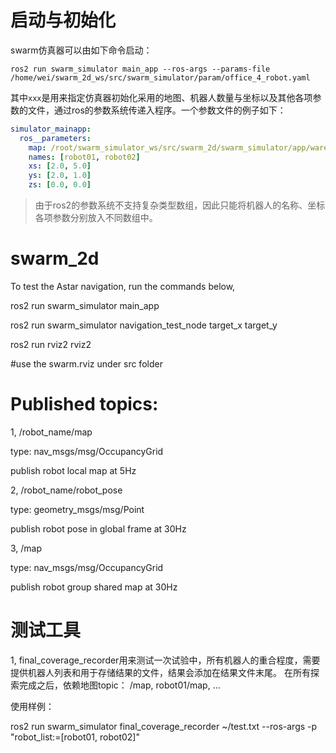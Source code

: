 # 启动与初始化

swarm仿真器可以由如下命令启动：

```shell
ros2 run swarm_simulator main_app --ros-args --params-file /home/wei/swarm_2d_ws/src/swarm_simulator/param/office_4_robot.yaml

```

其中`xxx`是用来指定仿真器初始化采用的地图、机器人数量与坐标以及其他各项参数的文件，通过ros的参数系统传递入程序。一个参数文件的例子如下：

```yaml
simulator_mainapp:
  ros__parameters:
    map: /root/swarm_simulator_ws/src/swarm_2d/swarm_simulator/app/warehouse_01.png #必须指定绝对坐标
    names: [robot01, robot02]
    xs: [2.0, 5.0]
    ys: [2.0, 1.0]
    zs: [0.0, 0.0]
```

> 由于ros2的参数系统不支持复杂类型数组，因此只能将机器人的名称、坐标各项参数分别放入不同数组中。

# swarm_2d

To test the Astar navigation, run the commands below, 

ros2 run swarm_simulator main_app

ros2 run swarm_simulator navigation_test_node target_x  target_y

ros2 run rviz2 rviz2 

#use the swarm.rviz under src folder


# Published topics:
1, /robot_name/map   

type: nav_msgs/msg/OccupancyGrid

publish robot local map at 5Hz

2, /robot_name/robot_pose

type: geometry_msgs/msg/Point

publish robot pose in global frame at 30Hz

3, /map

type: nav_msgs/msg/OccupancyGrid

publish robot group shared map at 30Hz

# 测试工具
1, final_coverage_recorder用来测试一次试验中，所有机器人的重合程度，需要提供机器人列表和用于存储结果的文件，结果会添加在结果文件末尾。
在所有探索完成之后，依赖地图topic： /map, robot01/map, ...

使用样例：

ros2 run swarm_simulator final_coverage_recorder ~/test.txt --ros-args -p "robot_list:=[robot01, robot02]"

